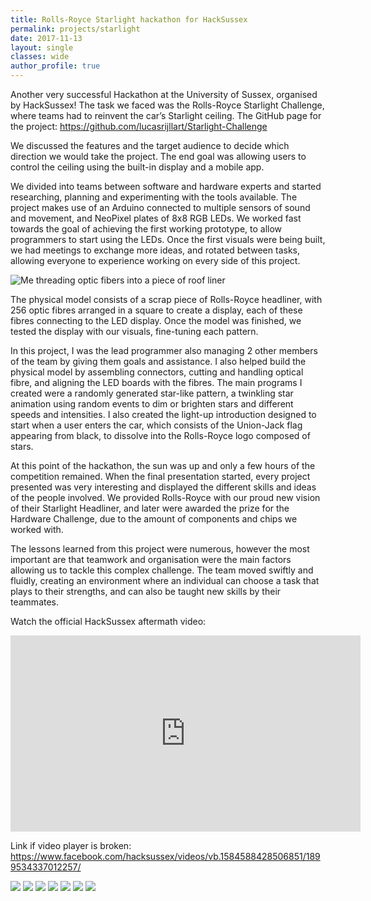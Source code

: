 ```yaml
---
title: Rolls-Royce Starlight hackathon for HackSussex
permalink: projects/starlight
date: 2017-11-13
layout: single
classes: wide
author_profile: true
---
```


Another very successful Hackathon at the University of Sussex, organised by HackSussex! The task we faced was the Rolls-Royce Starlight Challenge, where teams had to reinvent the car’s Starlight ceiling. The GitHub page for the project: <https://github.com/lucasrijllart/Starlight-Challenge>

We discussed the features and the target audience to decide which direction we would take the project. The end goal was allowing users to control the ceiling using the built-in display and a mobile app.

We divided into teams between software and hardware experts and started researching, planning and experimenting with the tools available. The project makes use of an Arduino connected to multiple sensors of sound and movement, and NeoPixel plates of 8x8 RGB LEDs. We worked fast towards the goal of achieving the first working prototype, to allow programmers to start using the LEDs. Once the first visuals were being built, we had meetings to exchange more ideas, and rotated between tasks, allowing everyone to experience working on every side of this project.

<img src="/assets/img/projects/starlight-wires.jpg" alt="Me threading optic fibers into a piece of roof liner">

The physical model consists of a scrap piece of Rolls-Royce headliner, with 256 optic fibres arranged in a square to create a display, each of these fibres connecting to the LED display. Once the model was finished, we tested the display with our visuals, fine-tuning each pattern.

In this project, I was the lead programmer also managing 2 other members of the team by giving them goals and assistance. I also helped build the physical model by assembling connectors, cutting and handling optical fibre, and aligning the LED boards with the fibres. The main programs I created were a randomly generated star-like pattern, a twinkling star animation using random events to dim or brighten stars and different speeds and intensities. I also created the light-up introduction designed to start when a user enters the car, which consists of the Union-Jack flag appearing from black, to dissolve into the Rolls-Royce logo composed of stars.

At this point of the hackathon, the sun was up and only a few hours of the competition remained. When the final presentation started, every project presented was very interesting and displayed the different skills and ideas of the people involved. We provided Rolls-Royce with our proud new vision of their Starlight Headliner, and later were awarded the prize for the Hardware Challenge, due to the amount of components and chips we worked with.

The lessons learned from this project were numerous, however the most important are that teamwork and organisation were the main factors allowing us to tackle this complex challenge. The team moved swiftly and fluidly, creating an environment where an individual can choose a task that plays to their strengths, and can also be taught new skills by their teammates.

Watch the official HackSussex aftermath video:

<iframe src="https://www.facebook.com/plugins/video.php?height=314&href=https%3A%2F%2Fwww.facebook.com%2Fhacksussex%2Fvideos%2F1899534337012257%2F&show_text=false&width=560&t=0" width="560" height="314" style="border:none;overflow:hidden" scrolling="no" frameborder="0" allowfullscreen="true" allow="autoplay; clipboard-write; encrypted-media; picture-in-picture; web-share" allowFullScreen="true"></iframe>

Link if video player is broken: <https://www.facebook.com/hacksussex/videos/vb.1584588428506851/1899534337012257/>

<img src="/assets/img/projects/startlight-hacksussex.jpg">
<img src="/assets/img/projects/starlight-team.jpg">
<img src="/assets/img/projects/starlight-audience.jpg">
<img src="/assets/img/projects/starlight-design.jpg">
<img src="/assets/img/projects/starlight-presentation-1.jpg">
<img src="/assets/img/projects/starlight-presentation-2.jpg">
<img src="/assets/img/projects/starlight-medals.jpg">
